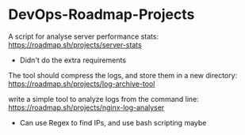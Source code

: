 # DevOps-Roadmap-Projects
A script for analyse server performance stats: https://roadmap.sh/projects/server-stats
- Didn't do the extra requirements

The tool should compress the logs, and store them in a new directory: https://roadmap.sh/projects/log-archive-tool 

write a simple tool to analyze logs from the command line: https://roadmap.sh/projects/nginx-log-analyser
- Can use Regex to find IPs, and use bash scripting maybe